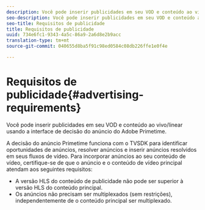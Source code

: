 ```yaml
---
description: Você pode inserir publicidades em seu VOD e conteúdo ao vivo/linear usando a interface de decisão do anúncio do Adobe Primetime.
seo-description: Você pode inserir publicidades em seu VOD e conteúdo ao vivo/linear usando a interface de decisão do anúncio do Adobe Primetime.
seo-title: Requisitos de publicidade
title: Requisitos de publicidade
uuid: 734e6fc1-9343-4a5c-86a9-2a6d8e2b9acc
translation-type: tm+mt
source-git-commit: 040655d8ba5f91c98ed0584c08db226ffe1e0f4e

---
```



# Requisitos de publicidade{#advertising-requirements}

Você pode inserir publicidades em seu VOD e conteúdo ao vivo/linear usando a interface de decisão do anúncio do Adobe Primetime.

<!--<a id="section_4889E0ED7A4241D98E61AD6C846B84B6"></a>-->

A decisão do anúncio Primetime funciona com o TVSDK para identificar oportunidades de anúncios, resolver anúncios e inserir anúncios resolvidos em seus fluxos de vídeo.
Para incorporar anúncios ao seu conteúdo de vídeo, certifique-se de que o anúncio e o conteúdo de vídeo principal atendam aos seguintes requisitos:

* A versão HLS do conteúdo de publicidade não pode ser superior à versão HLS do conteúdo principal.
* Os anúncios não precisam ser multiplexados (sem restrições), independentemente de o conteúdo principal ser multiplexado.

